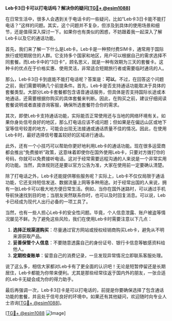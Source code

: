 **Leb卡3日卡可以打电话吗？解决你的疑问[[TG💪+ @esim1088](https://t.me/s/esim1088)]**

在日常生活中，很多人会遇到关于电话卡的一些疑问，比如“Leb卡3日卡能不能打电话？”这样的问题。其实，这个问题并不复杂，但涉及到具体的使用场景和细节，还是值得深入探讨一下。如果你也有类似的困惑，不妨跟着我一起深入了解Leb卡以及它的通话功能。

首先，我们来了解一下什么是Leb卡。Leb卡是一种预付费SIM卡，通常用于国际旅行或短期居住的人群。它支持多个国家和地区，用户可以根据自己的需求选择不同套餐。而Leb卡中的“3日卡”，顾名思义，就是一种有效期为三天的套餐卡。这种卡的优点在于价格实惠、使用灵活，非常适合短期旅行者或需要临时通讯的人。

那么，Leb卡3日卡到底能不能打电话呢？答案是：**可以**。不过，在回答这个问题之前，我们需要明确几个前提条件。首先，Leb卡是否支持通话功能取决于具体的套餐类型。大部分Leb卡套餐都包含语音通话服务，但具体是否支持国际长途或本地通话，还需要根据你购买的具体套餐来判断。因此，在购买之前，建议仔细阅读套餐说明或者直接咨询客服，确保所选套餐符合你的需求。

其次，即使Leb卡支持通话功能，实际能否正常使用还与当地的网络环境有关。如果你身处信号良好的地区，那么打电话应该不成问题；但如果是在偏远山区或地下室等信号较差的地方，可能会出现无法接通或通话质量不佳的情况。因此，在使用Leb卡时，最好选择信号覆盖较好的区域进行通话。

此外，还有一个小技巧可以帮助你更好地利用Leb卡的通话功能。现在很多运营商都会推出“免费接听”政策，这意味着即使你在国外使用Leb卡，只要对方拨打你的号码，你就可以免费接听电话。这对于经常需要远程沟通的人来说是一个非常实用的功能。当然，具体规则还是要以官方公告为准，大家在使用前一定要确认清楚。

除了打电话之外，Leb卡还能提供哪些服务呢？实际上，Leb卡不仅仅局限于通话功能，它还支持短信发送、数据流量上网等多种用途。对于经常出国的人来说，拥有一张Leb卡可以极大地方便日常生活。例如，当你在国外迷路时，可以通过手机导航快速找到目的地；当朋友突然联系你时，也可以及时回复消息。可以说，Leb卡已经成为现代人出行必备的一项工具了。

当然，也有一些人担心Leb卡的安全性问题。毕竟，个人信息泄露、账户被盗等情况屡见不鲜。为了避免这些风险，我们在使用Leb卡时需要注意以下几点：

1. **选择正规渠道购买**：尽量通过官方网站或授权经销商购买Leb卡，避免从不明来源获取产品。
2. **妥善保管个人信息**：不要随意透露自己的身份证号、银行卡信息等敏感资料给他人。
3. **定期检查账单**：留意自己的消费记录，一旦发现异常情况立即联系客服处理。

说了这么多，相信大家都对Leb卡有了更全面的认识吧！无论是短暂停留还是长期居住，Leb卡都能为你带来便利。尤其是那些经常往返于国内外的朋友，一张合适的Leb卡无疑会成为你的得力助手。

最后再强调一次，Leb卡3日卡是可以打电话的，前提是你要确保选择了包含通话功能的套餐，并且处于信号良好的环境中。如果还有其他疑问，欢迎随时向专业人士咨询[[TG💪+ @esim1088](https://t.me/s/esim1088)]。

[[TG💪+ @esim1088](https://t.me/s/esim1088) ![Image](https://i.postimg.cc/4NQfJmqS/Snipaste-2025-05-13-00-14-12.png)]